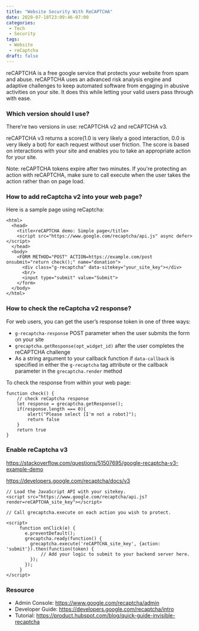 ```yaml
---
title: "Website Security With ReCAPTCHA"
date: 2020-07-18T23:09:46-07:00
categories:
 - Tech
 - Security
tags:
 - Website
 - reCaptcha
draft: false
---
```


reCAPTCHA is a free google service that protects your website from spam and abuse. 
reCAPTCHA uses an advanced risk analysis engine and adaptive challenges to keep automated software 
from engaging in abusive activities on your site. It does this while letting your valid users pass through with ease.

### Which version should I use?
There're two versions in use: reCAPTCHA v2 and reCAPTCHA v3. 

reCAPTCHA v3 returns a score(1.0 is very likely a good interaction, 0.0 is very likely a bot) for each request without user friction. 
The score is based on interactions with your site and enables you to take an appropriate action for your site. 

Note: reCAPTCHA tokens expire after two minutes. If you're protecting an action with reCAPTCHA, 
make sure to call execute when the user takes the action rather than on page load.

### How to add reCaptcha v2 into your web page?
Here is a sample page using reCaptcha:
```
<html>
  <head>
    <title>reCAPTCHA demo: Simple page</title>
    <script src="https://www.google.com/recaptcha/api.js" async defer></script>
  </head>
  <body>
    <FORM METHOD="POST" ACTION=https://example.com/post onsubmit="return check();" name="donation">
      <div class="g-recaptcha" data-sitekey="your_site_key"></div>
      <br/>
      <input type="submit" value="Submit">
    </form>
  </body>
</html>
```

### How to check the reCaptcha v2 response?
For web users, you can get the user’s response token in one of three ways:

* `g-recaptcha-response` POST parameter when the user submits the form on your site
* `grecaptcha.getResponse(opt_widget_id)` after the user completes the reCAPTCHA challenge
* As a string argument to your callback function if `data-callback` is specified in either 
the `g-recaptcha` tag attribute or the callback parameter in the `grecaptcha.render` method

To check the response from within your web page:
```
function check() {
    // check reCaptcha response
    let response = grecaptcha.getResponse();
    if(response.length === 0){
        alert("Please select [I'm not a robot]");
        return false
    }
    return true
}
```

### Enable reCaptcha v3
https://stackoverflow.com/questions/51507695/google-recaptcha-v3-example-demo

https://developers.google.com/recaptcha/docs/v3
```
// Load the JavaScript API with your sitekey.
<script src="https://www.google.com/recaptcha/api.js?render=reCAPTCHA_site_key"></script>

// Call grecaptcha.execute on each action you wish to protect.
   
<script>
     function onClick(e) {
       e.preventDefault();
       grecaptcha.ready(function() {
         grecaptcha.execute('reCAPTCHA_site_key', {action: 'submit'}).then(function(token) {
             // Add your logic to submit to your backend server here.
         });
       });
     }
</script>

```
### Resource
* Admin Console: https://www.google.com/recaptcha/admin
* Developer Guide: https://developers.google.com/recaptcha/intro
* Tutorial: https://product.hubspot.com/blog/quick-guide-invisible-recaptcha
